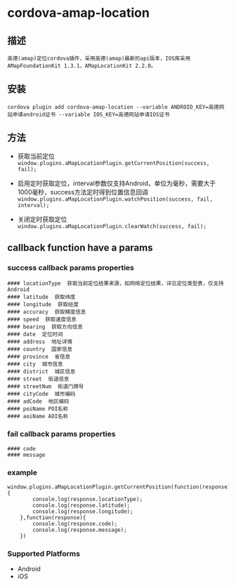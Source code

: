 <!--
# license: Licensed to the Apache Software Foundation (ASF) under one
#         or more contributor license agreements.  See the NOTICE file
#         distributed with this work for additional information
#         regarding copyright ownership.  The ASF licenses this file
#         to you under the Apache License, Version 2.0 (the
#         "License"); you may not use this file except in compliance
#         with the License.  You may obtain a copy of the License at
#
#           http://www.apache.org/licenses/LICENSE-2.0
#
#         Unless required by applicable law or agreed to in writing,
#         software distributed under the License is distributed on an
#         "AS IS" BASIS, WITHOUT WARRANTIES OR CONDITIONS OF ANY
#         KIND, either express or implied.  See the License for the
#         specific language governing permissions and limitations
#         under the License.
-->


# cordova-amap-location

## 描述
	高德(amap)定位cordova插件，采用高德(amap)最新的api版本，IOS库采用AMapFoundationKit 1.3.1，AMapLocationKit 2.2.0。


## 安装

    cordova plugin add cordova-amap-location --variable ANDROID_KEY=高德网站申请android证书 --variable IOS_KEY=高德网站申请IOS证书

## 方法
- 获取当前定位
`window.plugins.aMapLocationPlugin.getCurrentPosition(success, fail);`

- 启用定时获取定位，interval参数仅支持Android，单位为毫秒，需要大于1000毫秒，success方法定时得到位置信息回调
`window.plugins.aMapLocationPlugin.watchPosition(success, fail, interval);`

- 关闭定时获取定位
`window.plugins.aMapLocationPlugin.clearWatch(success, fail);`

## callback function have a params

### success callback params properties
	#### locationType  获取当前定位结果来源，如网络定位结果，详见定位类型表，仅支持Android
	#### latitude  获取纬度
	#### longitude  获取经度
	#### accuracy  获取精度信息
	#### speed  获取速度信息
	#### bearing  获取方向信息
	#### date  定位时间
	#### address  地址详情
	#### country  国家信息
	#### province  省信息
	#### city  城市信息
	#### district  城区信息
	#### street  街道信息
	#### streetNum  街道门牌号
	#### cityCode  城市编码
	#### adCode  地区编码
	#### poiName POI名称
	#### aoiName AOI名称


### fail callback params properties
	#### code
	#### message

### example
	window.plugins.aMapLocationPlugin.getCurrentPosition(function(response){
			console.log(response.locationType);
			console.log(response.latitude);
			console.log(response.longitude);
		},function(response){
			console.log(response.code);
			console.log(response.message);
		})

### Supported Platforms
- Android
- iOS


